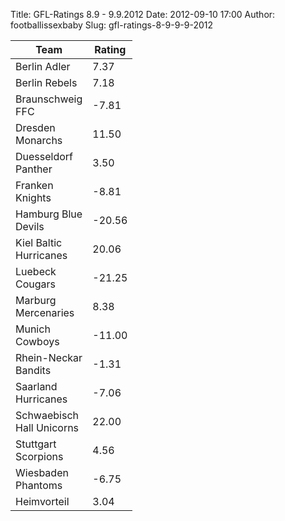 Title: GFL-Ratings 8.9 - 9.9.2012
Date: 2012-09-10 17:00
Author: footballissexbaby
Slug: gfl-ratings-8-9-9-9-2012

<table class="table"><thead><tr><th width="60">Team</th><th width="20">Rating</th></tr></thead><tbody><tr><td>Berlin Adler</td><td>7.37</td></tr><tr><td>Berlin Rebels</td><td>7.18</td></tr><tr><td>Braunschweig FFC</td><td>-7.81</td></tr><tr><td>Dresden Monarchs</td><td>11.50</td></tr><tr><td>Duesseldorf Panther</td><td>3.50</td></tr><tr><td>Franken Knights</td><td>-8.81</td></tr><tr><td>Hamburg Blue Devils</td><td>-20.56</td></tr><tr><td>Kiel Baltic Hurricanes</td><td>20.06</td></tr><tr><td>Luebeck Cougars</td><td>-21.25</td></tr><tr><td>Marburg Mercenaries</td><td>8.38</td></tr><tr><td>Munich Cowboys</td><td>-11.00</td></tr><tr><td>Rhein-Neckar Bandits</td><td>-1.31</td></tr><tr><td>Saarland Hurricanes</td><td>-7.06</td></tr><tr><td>Schwaebisch Hall Unicorns</td><td>22.00</td></tr><tr><td>Stuttgart Scorpions</td><td>4.56</td></tr><tr><td>Wiesbaden Phantoms</td><td>-6.75</td></tr><tr></tr><tr><td>Heimvorteil</td><td>3.04</td></tr></tbody></table>

